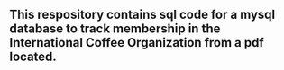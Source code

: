 ## This respository contains sql code for a mysql database to track membership in the International Coffee Organization from a pdf located.
